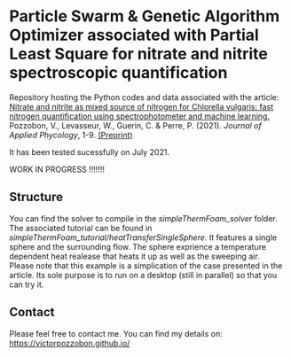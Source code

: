 # Particle Swarm & Genetic Algorithm Optimizer associated with Partial Least Square for nitrate and nitrite spectroscopic quantification 

Repository hosting the Python codes and data associated with the article: 
[Nitrate and nitrite as mixed source of nitrogen for Chlorella vulgaris: fast nitrogen quantification using spectrophotometer and machine learning.](https://www.springer.com/journal/10811) 
Pozzobon, V., Levasseur, W., Guerin, C. & Perre, P. (2021). 
*Journal of Applied Phycology*, 1-9. [(Preprint)](/assets/preprints/Pozzobon_2021_b.pdf)

It has been tested sucessfully on July 2021.

WORK IN PROGRESS !!!!!!!

## Structure

You can find the solver to compile in the *simpleThermFoam_solver* folder.
The associated tutorial can be found in *simpleThermFoam_tutorial/heatTransferSingleSphere*. It features a single sphere and the surrounding flow. The sphere exprience a temperature dependent heat realease that heats it up as well as the sweeping air.  
Please note that this example is a simplication of the case presented in the article. Its sole purpose is to run on a desktop (still in parallel) so that you can try it.

## Contact

Please feel free to contact me. You can find my details on: https://victorpozzobon.github.io/
